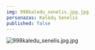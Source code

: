 ```yaml
---
img: 998kaledu_senelis.jpg.jpg
personazas: Kalėdų Senelis
published: false
---
```

![998kaledu_senelis.jpg.jpg]({{site.baseurl}}/img/personazai/998kaledu_senelis.jpg.jpg)
